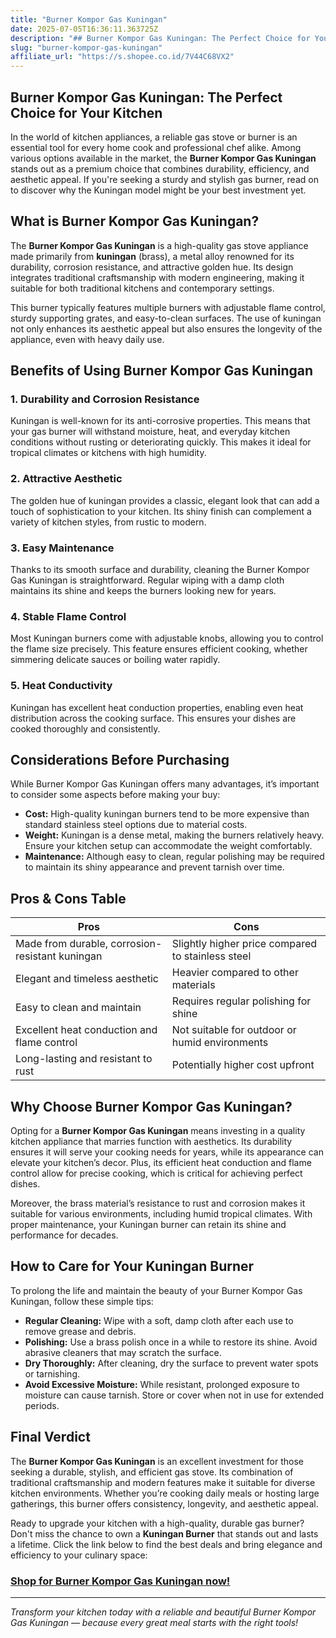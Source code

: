 ```yaml
---
title: "Burner Kompor Gas Kuningan"
date: 2025-07-05T16:36:11.363725Z
description: "## Burner Kompor Gas Kuningan: The Perfect Choice for Your Kitchen..."
slug: "burner-kompor-gas-kuningan"
affiliate_url: "https://s.shopee.co.id/7V44C68VX2"
---
```

## Burner Kompor Gas Kuningan: The Perfect Choice for Your Kitchen

In the world of kitchen appliances, a reliable gas stove or burner is an essential tool for every home cook and professional chef alike. Among various options available in the market, the **Burner Kompor Gas Kuningan** stands out as a premium choice that combines durability, efficiency, and aesthetic appeal. If you're seeking a sturdy and stylish gas burner, read on to discover why the Kuningan model might be your best investment yet.

## What is Burner Kompor Gas Kuningan?

The **Burner Kompor Gas Kuningan** is a high-quality gas stove appliance made primarily from **kuningan** (brass), a metal alloy renowned for its durability, corrosion resistance, and attractive golden hue. Its design integrates traditional craftsmanship with modern engineering, making it suitable for both traditional kitchens and contemporary settings.

This burner typically features multiple burners with adjustable flame control, sturdy supporting grates, and easy-to-clean surfaces. The use of kuningan not only enhances its aesthetic appeal but also ensures the longevity of the appliance, even with heavy daily use.

## Benefits of Using Burner Kompor Gas Kuningan

### 1. Durability and Corrosion Resistance

Kuningan is well-known for its anti-corrosive properties. This means that your gas burner will withstand moisture, heat, and everyday kitchen conditions without rusting or deteriorating quickly. This makes it ideal for tropical climates or kitchens with high humidity.

### 2. Attractive Aesthetic

The golden hue of kuningan provides a classic, elegant look that can add a touch of sophistication to your kitchen. Its shiny finish can complement a variety of kitchen styles, from rustic to modern.

### 3. Easy Maintenance

Thanks to its smooth surface and durability, cleaning the Burner Kompor Gas Kuningan is straightforward. Regular wiping with a damp cloth maintains its shine and keeps the burners looking new for years.

### 4. Stable Flame Control

Most Kuningan burners come with adjustable knobs, allowing you to control the flame size precisely. This feature ensures efficient cooking, whether simmering delicate sauces or boiling water rapidly.

### 5. Heat Conductivity

Kuningan has excellent heat conduction properties, enabling even heat distribution across the cooking surface. This ensures your dishes are cooked thoroughly and consistently.

## Considerations Before Purchasing

While Burner Kompor Gas Kuningan offers many advantages, it’s important to consider some aspects before making your buy:

- **Cost:** High-quality kuningan burners tend to be more expensive than standard stainless steel options due to material costs.
- **Weight:** Kuningan is a dense metal, making the burners relatively heavy. Ensure your kitchen setup can accommodate the weight comfortably.
- **Maintenance:** Although easy to clean, regular polishing may be required to maintain its shiny appearance and prevent tarnish over time.

## Pros & Cons Table

| Pros                                              | Cons                                            |
|---------------------------------------------------|-------------------------------------------------|
| Made from durable, corrosion-resistant kuningan | Slightly higher price compared to stainless steel |
| Elegant and timeless aesthetic                   | Heavier compared to other materials             |
| Easy to clean and maintain                       | Requires regular polishing for shine           |
| Excellent heat conduction and flame control     | Not suitable for outdoor or humid environments |
| Long-lasting and resistant to rust              | Potentially higher cost upfront                |

## Why Choose Burner Kompor Gas Kuningan?

Opting for a **Burner Kompor Gas Kuningan** means investing in a quality kitchen appliance that marries function with aesthetics. Its durability ensures it will serve your cooking needs for years, while its appearance can elevate your kitchen’s decor. Plus, its efficient heat conduction and flame control allow for precise cooking, which is critical for achieving perfect dishes.

Moreover, the brass material’s resistance to rust and corrosion makes it suitable for various environments, including humid tropical climates. With proper maintenance, your Kuningan burner can retain its shine and performance for decades.

## How to Care for Your Kuningan Burner

To prolong the life and maintain the beauty of your Burner Kompor Gas Kuningan, follow these simple tips:

- **Regular Cleaning:** Wipe with a soft, damp cloth after each use to remove grease and debris.
- **Polishing:** Use a brass polish once in a while to restore its shine. Avoid abrasive cleaners that may scratch the surface.
- **Dry Thoroughly:** After cleaning, dry the surface to prevent water spots or tarnishing.
- **Avoid Excessive Moisture:** While resistant, prolonged exposure to moisture can cause tarnish. Store or cover when not in use for extended periods.

## Final Verdict

The **Burner Kompor Gas Kuningan** is an excellent investment for those seeking a durable, stylish, and efficient gas stove. Its combination of traditional craftsmanship and modern features make it suitable for diverse kitchen environments. Whether you’re cooking daily meals or hosting large gatherings, this burner offers consistency, longevity, and aesthetic appeal.

Ready to upgrade your kitchen with a high-quality, durable gas burner? Don't miss the chance to own a **Kuningan Burner** that stands out and lasts a lifetime. Click the link below to find the best deals and bring elegance and efficiency to your culinary space:

### [Shop for Burner Kompor Gas Kuningan now!](https://s.shopee.co.id/7V44C68VX2)

---

*Transform your kitchen today with a reliable and beautiful Burner Kompor Gas Kuningan — because every great meal starts with the right tools!*